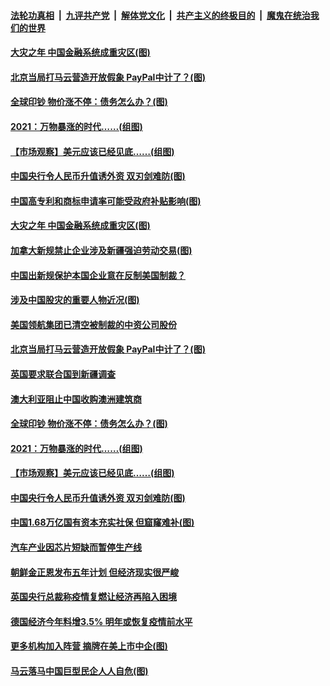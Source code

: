 ####  [法轮功真相](../../../../basic/blob/master/README.md?t=01141431) &nbsp;|&nbsp; [九评共产党](../../../../9ping.md/blob/master/README.md?t=01141431) &nbsp;|&nbsp; [解体党文化](../../../../jtdwh.md/blob/master/README.md?t=01141431)  &nbsp;|&nbsp; [共产主义的终极目的](../../../../gczydzjmd.md/blob/master/README.md?t=01141431) &nbsp;|&nbsp; [魔鬼在统治我们的世界](../../../../mgztzwmdsj.md/blob/master/README.md?t=01141431) 

#### [大灾之年 中国金融系统成重灾区(图)](../pages/p5/959032.md?t=01141431) 

#### [北京当局打马云营造开放假象 PayPal中计了？(图)](../pages/p5/959007.md?t=01141431) 

#### [全球印钞 物价涨不停：债务怎么办？(图)](../pages/p5/958945.md?t=01141431) 

#### [2021：万物暴涨的时代……(组图)](../pages/p5/958940.md?t=01141431) 

#### [【市场观察】美元应该已经见底……(组图)](../pages/p5/958931.md?t=01141431) 

#### [中国央行令人民币升值诱外资 双刃剑难防(图)](../pages/p5/958895.md?t=01141431) 

#### [中国高专利和商标申请率可能受政府补贴影响(图)](../pages/p5/959037.md?t=01141431) 

#### [大灾之年 中国金融系统成重灾区(图)](../pages/p5/959032.md?t=01141431) 

#### [加拿大新规禁止企业涉及新疆强迫劳动交易(图)](../pages/p5/959030.md?t=01141431) 

#### [中国出新规保护本国企业意在反制美国制裁？](../pages/p5/959027.md?t=01141431) 

#### [涉及中国股灾的重要人物近况(图)](../pages/p5/959023.md?t=01141431) 

#### [美国领航集团已清空被制裁的中资公司股份](../pages/p5/959013.md?t=01141431) 

#### [北京当局打马云营造开放假象 PayPal中计了？(图)](../pages/p5/959007.md?t=01141431) 

#### [英国要求联合国到新疆调查](../pages/p5/959000.md?t=01141431) 

#### [澳大利亚阻止中国收购澳洲建筑商](../pages/p5/958999.md?t=01141431) 

#### [全球印钞 物价涨不停：债务怎么办？(图)](../pages/p5/958945.md?t=01141431) 

#### [2021：万物暴涨的时代……(组图)](../pages/p5/958940.md?t=01141431) 

#### [【市场观察】美元应该已经见底……(组图)](../pages/p5/958931.md?t=01141431) 

#### [中国央行令人民币升值诱外资 双刃剑难防(图)](../pages/p5/958895.md?t=01141431) 

#### [中国1.68万亿国有资本充实社保 但窟窿难补(图)](../pages/p5/958891.md?t=01141431) 

#### [汽车产业因芯片短缺而暂停生产线](../pages/p5/958887.md?t=01141431) 

#### [朝鲜金正恩发布五年计划 但经济现实很严峻](../pages/p5/958885.md?t=01141431) 

#### [英国央行总裁称疫情复燃让经济再陷入困境](../pages/p5/958882.md?t=01141431) 

#### [德国经济今年料增3.5% 明年或恢复疫情前水平](../pages/p5/958881.md?t=01141431) 

#### [更多机构加入阵营 摘牌在美上市中企(图)](../pages/p5/958874.md?t=01141431) 

#### [马云落马中国巨型民企人人自危(图)](../pages/p5/958811.md?t=01141431) 

